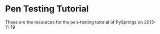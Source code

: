 Pen Testing Tutorial
====================

These are the resources for the pen-testing tutorial of PySprings on 2013-11-19
